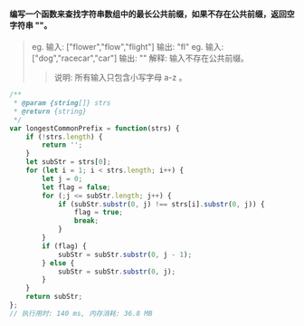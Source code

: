 #### 编写一个函数来查找字符串数组中的最长公共前缀，如果不存在公共前缀，返回空字符串 ""。

> eg. 输入: ["flower","flow","flight"] 输出: "fl"
> eg. 输入: ["dog","racecar","car"] 输出: "" 解释: 输入不存在公共前缀。
>> 说明: 所有输入只包含小写字母 a-z 。

```javascript
/**
 * @param {string[]} strs
 * @return {string}
 */
var longestCommonPrefix = function(strs) {
    if (!strs.length) {
        return '';
    }
    let subStr = strs[0];
    for (let i = 1; i < strs.length; i++) {
        let j = 0;
        let flag = false;
        for (;j <= subStr.length; j++) {
            if (subStr.substr(0, j) !== strs[i].substr(0, j)) {
                flag = true;
                break;
            }
        }
        if (flag) {
            subStr = subStr.substr(0, j - 1);
        } else {
            subStr = subStr.substr(0, j);
        }
    }
    return subStr;
};
// 执行用时: 140 ms, 内存消耗: 36.8 MB
```